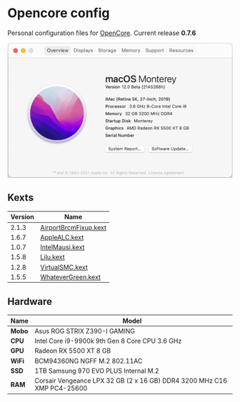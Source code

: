 # Opencore config
Personal configuration files for [OpenCore](https://github.com/acidanthera/OpenCorePkg).
Current release **0.7.6**

![About](./About.png)

## Kexts

Version | Name
------------ | -------------
2.1.3 | [AirportBrcmFixup.kext](https://github.com/acidanthera/AirportBrcmFixup)
1.6.7 | [AppleALC.kext](https://github.com/acidanthera/AppleALC)
1.0.7 |[IntelMausi.kext](https://github.com/acidanthera/IntelMausi)
1.5.8 | [Lilu.kext](https://github.com/acidanthera/Lilu)
1.2.8 | [VirtualSMC.kext](https://github.com/acidanthera/VirtualSMC)
1.5.5 | [WhateverGreen.kext](https://github.com/acidanthera/WhateverGreen)

## Hardware

Name | Model
------------ | -------------
**Mobo**  | Asus ROG STRIX Z390-I GAMING
**CPU** | Intel Core i9-9900k 9th Gen 8 Core CPU 3.6 GHz
**GPU**  | Radeon RX 5500 XT 8 GB
**WiFi**  | BCM94360NG NGFF M.2 802.11AC
**SSD** | 1TB Samsung 970 EVO PLUS Internal M.2
**RAM** | Corsair Vengeance LPX 32 GB (2 x 16 GB) DDR4 3200 MHz C16 XMP PC4-25600